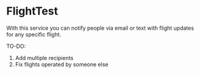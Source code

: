 FlightTest
==========
With this service you can notify people via email or text with flight updates for any specific flight.

TO-DO:
1) Add multiple recipients
2) Fix flights operated by someone else

